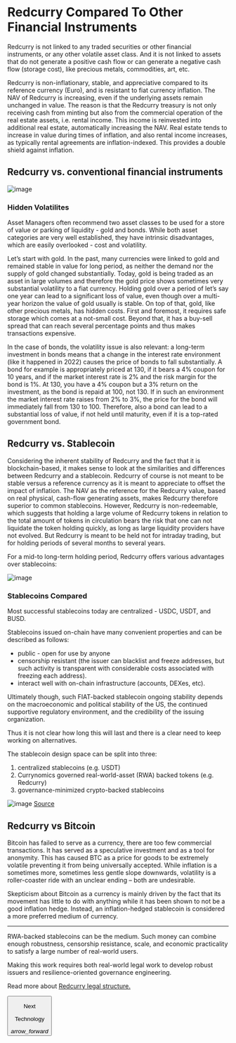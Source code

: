 # Redcurry Compared To Other Financial Instruments
Redcurry is not linked to any traded securities or other financial instruments, or any other volatile asset class. And it is not linked to assets that do not generate a positive cash flow or can generate a negative cash flow (storage cost), like precious metals, commodities, art, etc.
 
Redcurry is non-inflationary, stable, and appreciative compared to its reference currency (Euro), and is resistant to fiat currency inflation. The NAV of Redcurry is increasing, even if the underlying assets remain unchanged in value. The reason is that the Redcurry treasury is not only receiving cash from minting but also from the commercial operation of the real estate assets, i.e. rental income. This income is reinvested into additional real estate, automatically increasing the NAV. Real estate tends to increase in value during times of inflation, and also rental income increases, as typically rental agreements are inflation-indexed. This provides a double shield against inflation.

## Redcurry vs. conventional financial instruments

![image](../../media/img/compare.png)

### Hidden Volatilites
Asset Managers often recommend two asset classes to be used for a store of value or parking of liquidity - gold and bonds. While both asset categories are very well established, they have intrinsic disadvantages, which are easily overlooked - cost and volatility.

Let’s start with gold. In the past, many currencies were linked to gold and remained stable in value for long period, as neither the demand nor the supply of gold changed substantially. Today, gold is being traded as an asset in large volumes and therefore the gold price shows sometimes very substantial volatility to a fiat currency. Holding gold over a period of let’s say one year can lead to a significant loss of value, even though over a multi-year horizon the value of gold usually is stable. On top of that, gold, like other precious metals, has hidden costs. First and foremost, it requires safe storage which comes at a not-small cost. Beyond that, it has a buy-sell spread that can reach several percentage points and thus makes transactions expensive. 

In the case of bonds, the volatility issue is also relevant: a long-term investment in bonds means that a change in the interest rate environment (like it happened in 2022) causes the price of bonds to fall substantially. A bond for example is appropriately priced at 130, if it bears a 4% coupon for 10 years, and if the market interest rate is 2% and the risk margin for the bond is 1%. At 130, you have a 4% coupon but a 3% return on the investment, as the bond is repaid at 100, not 130. If in such an environment the market interest rate raises from 2% to 3%, the price for the bond will immediately fall from 130 to 100. Therefore, also a bond can lead to a substantial loss of value, if not held until maturity, even if it is a top-rated government bond.

## Redcurry vs. Stablecoin
Considering the inherent stability of Redcurry and the fact that it is blockchain-based, it makes sense to look at the similarities and differences between Redcurry and a stablecoin. Redcurry of course is not meant to be stable versus a reference currency as it is meant to appreciate to offset the impact of inflation. The NAV as the reference for the Redcurry value, based on real physical, cash-flow generating assets, makes Redcurry therefore superior to common stablecoins. However, Redcurry is non-redeemable, which suggests that holding a large volume of Redcurry tokens in relation to the total amount of tokens in circulation bears the risk that one can not liquidate the token holding quickly, as long as large liquidity providers have not evolved. But Redcurry is meant to be held not for intraday trading, but for holding periods of several months to several years.

For a mid-to long-term holding period, Redcurry offers various advantages over stablecoins:

![image](../../media/img/compare_stables.png)

### Stablecoins Compared
Most successful stablecoins today are centralized - USDC, USDT, and BUSD.

Stablecoins issued on-chain have many convenient properties and can be described as follows: 
* public - open for use by anyone
* censorship resistant (the issuer can blacklist and freeze addresses, but such activity is transparent with considerable costs associated with freezing each address).
* interact well with on-chain infrastructure (accounts, DEXes, etc).

Ultimately though, such FIAT-backed stablecoin ongoing stability depends on the macroeconomic and political stability of the US, the continued supportive regulatory environment, and the credibility of the issuing organization.

Thus it is not clear how long this will last and there is a clear need to keep working on alternatives.

The stablecoin design space can be split into three: 
1) centralized stablecoins (e.g. USDT)
2) Currynomics governed real-world-asset (RWA) backed tokens (e.g. Redcurry)
3) governance-minimized crypto-backed stablecoins

![image](../../media/img/stablecoins.png)
[Source](https://vitalik.eth.limo/general/2022/12/05/excited.html)

## Redcurry vs Bitcoin
Bitcoin has failed to serve as a currency, there are too few commercial transactions. It has served as a speculative investment and as a tool for anonymity. This has caused BTC as a price for goods to be extremely volatile preventing it from being universally accepted. While inflation is a sometimes more, sometimes less gentle slope downwards, volatility is a roller-coaster ride with an unclear ending – both are undesirable.

Skepticism about Bitcoin as a currency is mainly driven by the fact that its movement has little to do with anything while it has been shown to not be a good inflation hedge. Instead, an inflation-hedged stablecoin is considered a more preferred medium of currency.

<hr>
RWA-backed stablecoins can be the medium. Such money can combine enough robustness, censorship resistance, scale, and economic practicality to satisfy a large number of real-world users. 

Making this work requires both real-world legal work to develop robust issuers and resilience-oriented governance engineering.

Read more about [Redcurry legal structure.](/asset/legal/overview.md)

<a href="/#/asset/technology/overview">
    <button class="nextButton" >
        <div class="copy">
            <p class="title">Next</p>
            <p class="value">Technology</p>
        </div>
        <div class="icon"><i class="material-icons">arrow_forward</i></div>
    </button>
</a>

<!-- [Next: Technology](/asset/technology/overview.md) -->